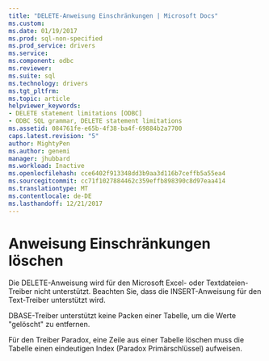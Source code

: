```yaml
---
title: "DELETE-Anweisung Einschränkungen | Microsoft Docs"
ms.custom: 
ms.date: 01/19/2017
ms.prod: sql-non-specified
ms.prod_service: drivers
ms.service: 
ms.component: odbc
ms.reviewer: 
ms.suite: sql
ms.technology: drivers
ms.tgt_pltfrm: 
ms.topic: article
helpviewer_keywords:
- DELETE statement limitations [ODBC]
- ODBC SQL grammar, DELETE statement limitations
ms.assetid: 084761fe-e65b-4f38-ba4f-69884b2a7700
caps.latest.revision: "5"
author: MightyPen
ms.author: genemi
manager: jhubbard
ms.workload: Inactive
ms.openlocfilehash: cce6402f913348dd3b9aa3d116b7ceffb5a55ea4
ms.sourcegitcommit: cc71f1027884462c359effb898390c8d97eaa414
ms.translationtype: MT
ms.contentlocale: de-DE
ms.lasthandoff: 12/21/2017
---
```

# <a name="delete-statement-limitations"></a>Anweisung Einschränkungen löschen
Die DELETE-Anweisung wird für den Microsoft Excel- oder Textdateien-Treiber nicht unterstützt. Beachten Sie, dass die INSERT-Anweisung für den Text-Treiber unterstützt wird.  
  
 DBASE-Treiber unterstützt keine Packen einer Tabelle, um die Werte "gelöscht" zu entfernen.  
  
 Für den Treiber Paradox, eine Zeile aus einer Tabelle löschen muss die Tabelle einen eindeutigen Index (Paradox Primärschlüssel) aufweisen.
